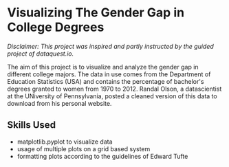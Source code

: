 # Visualizing The Gender Gap in College Degrees

*Disclaimer: This project was inspired and partly instructed by the guided project of dataquest.io.*

The aim of this project is to visualize and analyze the gender gap in different college majors. The data in use comes from the Department of Education Statistics (USA) and contains the percentage of bachelor's degrees granted to women from 1970 to 2012. Randal Olson, a datascientist at the UNiversity of Pennsylvania, posted a cleaned version of this data to download from his personal website.

## Skills Used
* matplotlib.pyplot to visualize data
* usage of multiple plots on a grid based system
* formatting plots according to the guidelines of Edward Tufte
